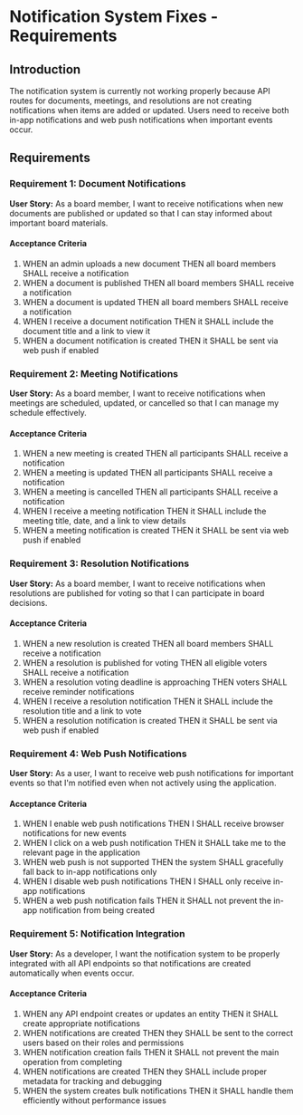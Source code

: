 # Notification System Fixes - Requirements

## Introduction

The notification system is currently not working properly because API routes for documents, meetings, and resolutions are not creating notifications when items are added or updated. Users need to receive both in-app notifications and web push notifications when important events occur.

## Requirements

### Requirement 1: Document Notifications

**User Story:** As a board member, I want to receive notifications when new documents are published or updated so that I can stay informed about important board materials.

#### Acceptance Criteria

1. WHEN an admin uploads a new document THEN all board members SHALL receive a notification
2. WHEN a document is published THEN all board members SHALL receive a notification
3. WHEN a document is updated THEN all board members SHALL receive a notification
4. WHEN I receive a document notification THEN it SHALL include the document title and a link to view it
5. WHEN a document notification is created THEN it SHALL be sent via web push if enabled

### Requirement 2: Meeting Notifications

**User Story:** As a board member, I want to receive notifications when meetings are scheduled, updated, or cancelled so that I can manage my schedule effectively.

#### Acceptance Criteria

1. WHEN a new meeting is created THEN all participants SHALL receive a notification
2. WHEN a meeting is updated THEN all participants SHALL receive a notification
3. WHEN a meeting is cancelled THEN all participants SHALL receive a notification
4. WHEN I receive a meeting notification THEN it SHALL include the meeting title, date, and a link to view details
5. WHEN a meeting notification is created THEN it SHALL be sent via web push if enabled

### Requirement 3: Resolution Notifications

**User Story:** As a board member, I want to receive notifications when resolutions are published for voting so that I can participate in board decisions.

#### Acceptance Criteria

1. WHEN a new resolution is created THEN all board members SHALL receive a notification
2. WHEN a resolution is published for voting THEN all eligible voters SHALL receive a notification
3. WHEN a resolution voting deadline is approaching THEN voters SHALL receive reminder notifications
4. WHEN I receive a resolution notification THEN it SHALL include the resolution title and a link to vote
5. WHEN a resolution notification is created THEN it SHALL be sent via web push if enabled

### Requirement 4: Web Push Notifications

**User Story:** As a user, I want to receive web push notifications for important events so that I'm notified even when not actively using the application.

#### Acceptance Criteria

1. WHEN I enable web push notifications THEN I SHALL receive browser notifications for new events
2. WHEN I click on a web push notification THEN it SHALL take me to the relevant page in the application
3. WHEN web push is not supported THEN the system SHALL gracefully fall back to in-app notifications only
4. WHEN I disable web push notifications THEN I SHALL only receive in-app notifications
5. WHEN a web push notification fails THEN it SHALL not prevent the in-app notification from being created

### Requirement 5: Notification Integration

**User Story:** As a developer, I want the notification system to be properly integrated with all API endpoints so that notifications are created automatically when events occur.

#### Acceptance Criteria

1. WHEN any API endpoint creates or updates an entity THEN it SHALL create appropriate notifications
2. WHEN notifications are created THEN they SHALL be sent to the correct users based on their roles and permissions
3. WHEN notification creation fails THEN it SHALL not prevent the main operation from completing
4. WHEN notifications are created THEN they SHALL include proper metadata for tracking and debugging
5. WHEN the system creates bulk notifications THEN it SHALL handle them efficiently without performance issues